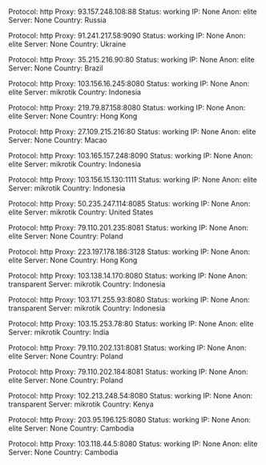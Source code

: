 Protocol: http
Proxy: 93.157.248.108:88
Status: working
IP: None
Anon: elite
Server: None
Country: Russia

Protocol: http
Proxy: 91.241.217.58:9090
Status: working
IP: None
Anon: elite
Server: None
Country: Ukraine

Protocol: http
Proxy: 35.215.216.90:80
Status: working
IP: None
Anon: elite
Server: None
Country: Brazil

Protocol: http
Proxy: 103.156.16.245:8080
Status: working
IP: None
Anon: elite
Server: mikrotik
Country: Indonesia

Protocol: http
Proxy: 219.79.87.158:8080
Status: working
IP: None
Anon: elite
Server: None
Country: Hong Kong

Protocol: http
Proxy: 27.109.215.216:80
Status: working
IP: None
Anon: elite
Server: None
Country: Macao

Protocol: http
Proxy: 103.165.157.248:8090
Status: working
IP: None
Anon: elite
Server: mikrotik
Country: Indonesia

Protocol: http
Proxy: 103.156.15.130:1111
Status: working
IP: None
Anon: elite
Server: mikrotik
Country: Indonesia

Protocol: http
Proxy: 50.235.247.114:8085
Status: working
IP: None
Anon: elite
Server: mikrotik
Country: United States

Protocol: http
Proxy: 79.110.201.235:8081
Status: working
IP: None
Anon: elite
Server: None
Country: Poland

Protocol: http
Proxy: 223.197.178.186:3128
Status: working
IP: None
Anon: elite
Server: None
Country: Hong Kong

Protocol: http
Proxy: 103.138.14.170:8080
Status: working
IP: None
Anon: transparent
Server: mikrotik
Country: Indonesia

Protocol: http
Proxy: 103.171.255.93:8080
Status: working
IP: None
Anon: transparent
Server: mikrotik
Country: Indonesia

Protocol: http
Proxy: 103.15.253.78:80
Status: working
IP: None
Anon: elite
Server: mikrotik
Country: India

Protocol: http
Proxy: 79.110.202.131:8081
Status: working
IP: None
Anon: elite
Server: None
Country: Poland

Protocol: http
Proxy: 79.110.202.184:8081
Status: working
IP: None
Anon: elite
Server: None
Country: Poland

Protocol: http
Proxy: 102.213.248.54:8080
Status: working
IP: None
Anon: transparent
Server: mikrotik
Country: Kenya

Protocol: http
Proxy: 203.95.196.125:8080
Status: working
IP: None
Anon: elite
Server: None
Country: Cambodia

Protocol: http
Proxy: 103.118.44.5:8080
Status: working
IP: None
Anon: elite
Server: None
Country: Cambodia

